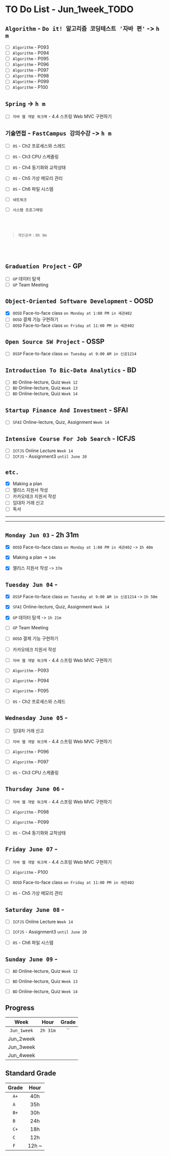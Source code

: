 # TO Do List - Jun_1week_TODO

## `Algorithm` - `Do it! 알고리즘 코딩테스트 '자바 편'` -> `h m`
- [ ] `Algorithm` - P093
- [ ] `Algorithm` - P094
- [ ] `Algorithm` - P095
- [ ] `Algorithm` - P096
- [ ] `Algorithm` - P097
- [ ] `Algorithm` - P098
- [ ] `Algorithm` - P099
- [ ] `Algorithm` - P100

## `Spring` -> `h m`
- [ ] `자바 웹 개발 워크북` - 4.4 스프링 Web MVC 구현하기

## `기술면접` - `FastCampus 강의수강` ->  `h m`
- [ ] `OS` - Ch2 프로세스와 스레드
- [ ] `OS` - Ch3 CPU 스케줄링
- [ ] `OS` - Ch4 동기화와 교착상태
- [ ] `OS` - Ch5 가상 메모리 관리
- [ ] `OS` - Ch6 파일 시스템

- [ ] `네트워크`
- [ ] `시스템 프로그래밍`

<br><br>

> `개인공부` : `0h 0m`

<br><br>

<!-- ## `Java`
## `DeepLearning`
## `OPIc`
## `Stock`
## `React` -->


## `Graduation Project` - GP
<!-- - [x] `GP` 대면수업 `화요일`
- [x] `GP` 대면수업 `목요일` -->
- [ ] `GP` 데이터 탐색
- [ ] `GP` Team Meeting 

## `Object-Oriented Software Development` - OOSD
- [x] `OOSD` Face-to-face class `on Monday at 1:00 PM in 새관402`
- [ ] `OOSD` 결제 기능 구현하기
- [ ] `OOSD` Face-to-face class `on Friday at 11:00 PM in 새관402`

## `Open Source SW Project` - OSSP
- [ ] `OSSP` Face-to-face class `on Tuesday at 9:00 AM in 신공1214`
<!-- - [ ] `OSSP` Face-to-face class `on Thursday at 9:00 AM in 신공1214` -->

## `Introduction To Bic-Data Analytics` - BD
- [ ] `BD` Online-lecture, Quiz  `Week 12`
- [ ] `BD` Online-lecture, Quiz  `Week 13`
- [ ] `BD` Online-lecture, Quiz  `Week 14`

## `Startup Finance And Investment` - SFAI
- [ ] `SFAI` Online-lecture, Quiz, Assignment `Week 14`

## `Intensive Course For Job Search` - ICFJS
- [ ] `ICFJS` Online Lecture `Week 14`
- [ ] `ICFJS` - Assignment3 `until June 20`

## `etc.`
- [x] Making a plan
- [ ] 엘리스 지원서 작성
- [ ] 카카오테크 지원서 작성
- [ ] 임대차 거래 신고
- [ ] 독서

---
---


## `Monday Jun 03` - 2h 31m
- [x] `OOSD` Face-to-face class `on Monday at 1:00 PM in 새관402` -> `1h 40m`
- [x] Making a plan -> `14m`
- [x] 엘리스 지원서 작성 -> `37m`


## `Tuesday Jun 04` - 
- [x] `OSSP` Face-to-face class `on Tuesday at 9:00 AM in 신공1214` -> `1h 50m`
- [x] `SFAI` Online-lecture, Quiz, Assignment `Week 14`
- [x] `GP` 데이터 탐색 -> `1h 21m`
- [ ] `GP` Team Meeting 
- [ ] `OOSD` 결제 기능 구현하기
- [ ] 카카오테크 지원서 작성
- [ ] `자바 웹 개발 워크북` - 4.4 스프링 Web MVC 구현하기
- [ ] `Algorithm` - P093
- [ ] `Algorithm` - P094
- [ ] `Algorithm` - P095
- [ ] `OS` - Ch2 프로세스와 스레드


## `Wednesday June 05` - 
- [ ] 임대차 거래 신고
- [ ] `자바 웹 개발 워크북` - 4.4 스프링 Web MVC 구현하기
- [ ] `Algorithm` - P096
- [ ] `Algorithm` - P097
- [ ] `OS` - Ch3 CPU 스케줄링


## `Thursday June 06` - 
- [ ] `자바 웹 개발 워크북` - 4.4 스프링 Web MVC 구현하기
- [ ] `Algorithm` - P098
- [ ] `Algorithm` - P099
- [ ] `OS` - Ch4 동기화와 교착상태


## `Friday June 07` - 
- [ ] `자바 웹 개발 워크북` - 4.4 스프링 Web MVC 구현하기
- [ ] `Algorithm` - P100
- [ ] `OOSD` Face-to-face class `on Friday at 11:00 PM in 새관402`
- [ ] `OS` - Ch5 가상 메모리 관리


## `Saturday June 08` - 
- [ ] `ICFJS` Online Lecture `Week 14`
- [ ] `ICFJS` - Assignment3 `until June 20`
- [ ] `OS` - Ch6 파일 시스템


## `Sunday June 09` - 
- [ ] `BD` Online-lecture, Quiz  `Week 12`
- [ ] `BD` Online-lecture, Quiz  `Week 13`
- [ ] `BD` Online-lecture, Quiz  `Week 14`



## Progress
| Week | Hour | Grade |
|:---:|:---:|:---:|
|`Jun_1week`|`2h 31m`|``|
|Jun_2week|||
|Jun_3week|||
|Jun_4week|||


## Standard Grade
| Grade | Hour |
|:---:|:---:|
|`A+`|40h|
|`A `|35h|
|`B+`|30h|
|`B `|24h|
|`C+`|18h|
|`C `|12h|
|`F `|12h ~|
